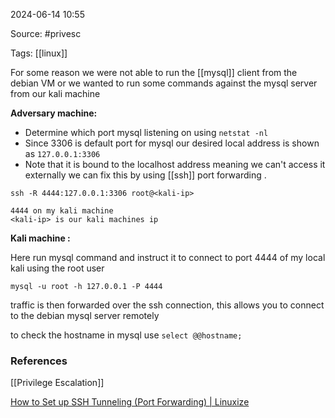 
2024-06-14 10:55

Source: #privesc 

Tags: [[linux]]

For some reason we were not able to run the [[mysql]] client from the debian VM or we wanted to run some commands against the mysql server from our kali machine  

**Adversary  machine:**

- Determine which port mysql listening on using `netstat -nl`
- Since 3306 is default port for mysql our desired local address is shown as `127.0.0.1:3306`
- Note that it is bound to the localhost address meaning we can't access it externally we can fix this by using [[ssh]] port forwarding .
```
ssh -R 4444:127.0.0.1:3306 root@<kali-ip>

4444 on my kali machine 
<kali-ip> is our kali machines ip
```

**Kali machine :**

Here run mysql command and instruct it to connect to port 4444 of my local kali using the root user 
```
mysql -u root -h 127.0.0.1 -P 4444
```
traffic is then forwarded over the ssh connection, this allows you to connect to the debian mysql server remotely 

to check the hostname in mysql use 
`select @@hostname;`


### References
[[Privilege Escalation]]

[How to Set up SSH Tunneling (Port Forwarding) | Linuxize](https://linuxize.com/post/how-to-setup-ssh-tunneling/)
